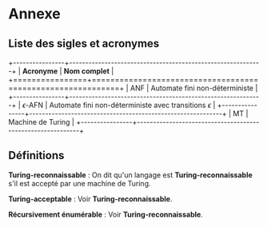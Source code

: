 # Annexe

## Liste des sigles et acronymes

+----------------+------------------------------------------------------------+
| **Acronyme**   | **Nom complet**                                            |
+================+============================================================+
| ANF            | Automate fini non-déterministe                             |
+----------------+------------------------------------------------------------+
| $\epsilon$-AFN | Automate fini non-déterministe avec transitions $\epsilon$ |
+----------------+------------------------------------------------------------+
| MT             | Machine de Turing                                          |
+----------------+------------------------------------------------------------+

## Définitions

**Turing-reconnaissable**
:   On dit qu'un langage est **Turing-reconnaissable** s'il est accepté par une machine de Turing.

**Turing-acceptable**
:   Voir **Turing-reconnaissable**.

**Récursivement énumérable**
:   Voir **Turing-reconnaissable**.
